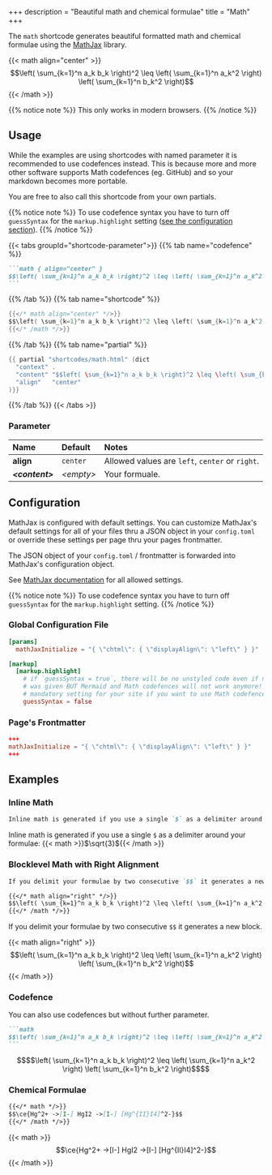 +++
description = "Beautiful math and chemical formulae"
title = "Math"
+++

The `math` shortcode generates beautiful formatted math and chemical formulae using the [MathJax](https://mathjax.org/) library.

{{< math align="center" >}}
$$\left( \sum_{k=1}^n a_k b_k \right)^2 \leq \left( \sum_{k=1}^n a_k^2 \right) \left( \sum_{k=1}^n b_k^2 \right)$$
{{< /math >}}

{{% notice note %}}
This only works in modern browsers.
{{% /notice %}}

## Usage

While the examples are using shortcodes with named parameter it is recommended to use codefences instead. This is because more and more other software supports Math codefences (eg. GitHub) and so your markdown becomes more portable.

You are free to also call this shortcode from your own partials.

{{% notice note %}}
To use codefence syntax you have to turn off `guessSyntax` for the `markup.highlight` setting ([see the configuration section](#configuration)).
{{% /notice %}}

{{< tabs groupId="shortcode-parameter">}}
{{% tab name="codefence" %}}

````md
```math { align="center" }
$$\left( \sum_{k=1}^n a_k b_k \right)^2 \leq \left( \sum_{k=1}^n a_k^2 \right) \left( \sum_{k=1}^n b_k^2 \right)$$
```
````

{{% /tab %}}
{{% tab name="shortcode" %}}

````go
{{</* math align="center" */>}}
$$\left( \sum_{k=1}^n a_k b_k \right)^2 \leq \left( \sum_{k=1}^n a_k^2 \right) \left( \sum_{k=1}^n b_k^2 \right)$$
{{</* /math */>}}
````

{{% /tab %}}
{{% tab name="partial" %}}

````go
{{ partial "shortcodes/math.html" (dict
  "context" .
  "content" "$$left( \sum_{k=1}^n a_k b_k \right)^2 \leq \left( \sum_{k=1}^n a_k^2 \right) \left( \sum_{k=1}^n b_k^2 \right)$$"
  "align"   "center"
)}}

````

{{% /tab %}}
{{< /tabs >}}

### Parameter

| Name                  | Default          | Notes       |
|:----------------------|:-----------------|:------------|
| **align**             | `center`         | Allowed values are `left`, `center` or `right`. |
| _**&lt;content&gt;**_ | _&lt;empty&gt;_  | Your formuale. |

## Configuration

MathJax is configured with default settings. You can customize MathJax's default settings for all of your files thru a JSON object in your `config.toml` or override these settings per page thru your pages frontmatter.

The JSON object of your `config.toml` / frontmatter is forwarded into MathJax's configuration object.

See [MathJax documentation](https://docs.mathjax.org/en/latest/options/index.html) for all allowed settings.

{{% notice note %}}
To use codefence syntax you have to turn off `guessSyntax` for the `markup.highlight` setting.
{{% /notice %}}

### Global Configuration File

````toml
[params]
  mathJaxInitialize = "{ \"chtml\": { \"displayAlign\": \"left\" } }"

[markup]
  [markup.highlight]
    # if `guessSyntax = true`, there will be no unstyled code even if no language
    # was given BUT Mermaid and Math codefences will not work anymore! So this is a
    # mandatory setting for your site if you want to use Math codefences
    guessSyntax = false
````

### Page's Frontmatter

````toml
+++
mathJaxInitialize = "{ \"chtml\": { \"displayAlign\": \"left\" } }"
+++
````

## Examples

### Inline Math

````md
Inline math is generated if you use a single `$` as a delimiter around your formulae: {{</* math */>}}$\sqrt{3}${{</* /math */>}}
````

Inline math is generated if you use a single `$` as a delimiter around your formulae: {{< math >}}$\sqrt{3}${{< /math >}}

### Blocklevel Math with Right Alignment

````md
If you delimit your formulae by two consecutive `$$` it generates a new block.

{{</* math align="right" */>}}
$$\left( \sum_{k=1}^n a_k b_k \right)^2 \leq \left( \sum_{k=1}^n a_k^2 \right) \left( \sum_{k=1}^n b_k^2 \right)$$
{{</* /math */>}}
````

If you delimit your formulae by two consecutive `$$` it generates a new block.

{{< math align="right" >}}
$$\left( \sum_{k=1}^n a_k b_k \right)^2 \leq \left( \sum_{k=1}^n a_k^2 \right) \left( \sum_{k=1}^n b_k^2 \right)$$
{{< /math >}}

### Codefence

You can also use codefences but without further parameter.

````md
```math
$$\left( \sum_{k=1}^n a_k b_k \right)^2 \leq \left( \sum_{k=1}^n a_k^2 \right) \left( \sum_{k=1}^n b_k^2 \right)$$
```
````

````math
$$\left( \sum_{k=1}^n a_k b_k \right)^2 \leq \left( \sum_{k=1}^n a_k^2 \right) \left( \sum_{k=1}^n b_k^2 \right)$$
````

### Chemical Formulae

````md
{{</* math */>}}
$$\ce{Hg^2+ ->[I-] HgI2 ->[I-] [Hg^{II}I4]^2-}$$
{{</* /math */>}}
`````

{{< math >}}
$$\ce{Hg^2+ ->[I-] HgI2 ->[I-] [Hg^{II}I4]^2-}$$
{{< /math >}}
